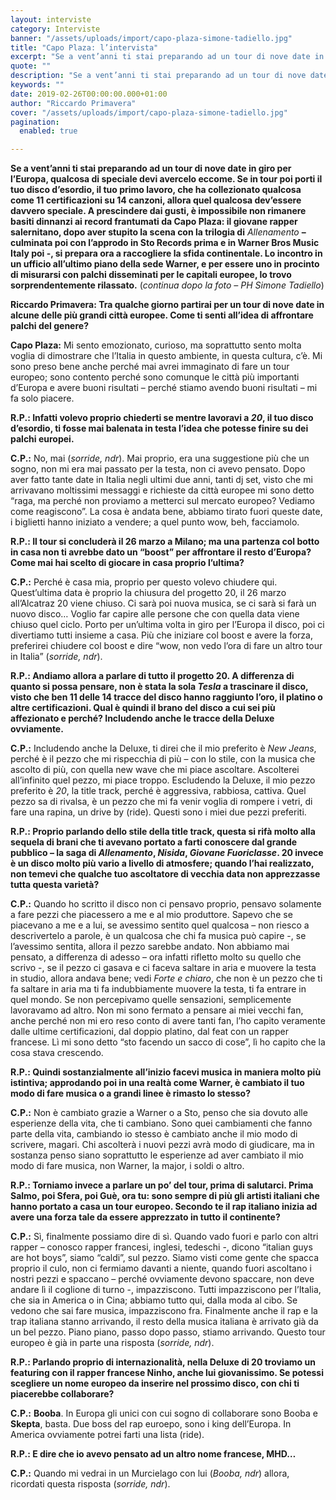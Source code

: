 ```yaml
---
layout: interviste
category: Interviste
banner: "/assets/uploads/import/capo-plaza-simone-tadiello.jpg"
title: "Capo Plaza: l’intervista"
excerpt: "Se a vent’anni ti stai preparando ad un tour di nove date in giro per l’Europa, qualcosa di speciale devi avercelo eccome. Se in tour poi porti il tuo disco d’esordio, il tuo primo lavoro, che ha collezionato qualcosa come 11 certificazioni su 14 canzoni, allora quel qualcosa dev’essere davvero speciale. A prescindere dai gusti, è impossibile…"
quote: ""
description: "Se a vent’anni ti stai preparando ad un tour di nove date in giro per l’Europa, qualcosa di speciale devi avercelo eccome. Se in tour poi porti il tuo disco d’esordio, il tuo primo lavoro, che ha collezionato qualcosa come 11 certificazioni su 14 canzoni, allora quel qualcosa dev’essere davvero speciale. A prescindere dai gusti, è impossibile…"
keywords: ""
date: 2019-02-26T00:00:00.000+01:00
author: "Riccardo Primavera"
cover: "/assets/uploads/import/capo-plaza-simone-tadiello.jpg"
pagination:
  enabled: true

---
```


**Se a vent’anni ti stai preparando ad un tour di nove date in giro per l’Europa, qualcosa di speciale devi avercelo eccome. Se in tour poi porti il tuo disco d’esordio, il tuo primo lavoro, che ha collezionato qualcosa come 11 certificazioni su 14 canzoni, allora quel qualcosa dev’essere davvero speciale. A prescindere dai gusti, è impossibile non rimanere basiti dinnanzi ai record frantumati da Capo Plaza: il giovane rapper salernitano, dopo aver stupito la scena con la trilogia di** _Allenamento_ **– culminata poi con l’approdo in Sto Records prima e in Warner Bros Music Italy poi -, si prepara ora a raccogliere la sfida continentale. Lo incontro in un ufficio all’ultimo piano della sede Warner, e per essere uno in procinto di misurarsi con palchi disseminati per le capitali europee, lo trovo sorprendentemente rilassato.** (_continua dopo la foto – PH Simone Tadiello_)

**Riccardo Primavera: Tra qualche giorno partirai per un tour di nove date in alcune delle più grandi città europee. Come ti senti all’idea di affrontare palchi del genere?**

**Capo Plaza:** Mi sento emozionato, curioso, ma soprattutto sento molta voglia di dimostrare che l’Italia in questo ambiente, in questa cultura, c’è. Mi sono preso bene anche perché mai avrei immaginato di fare un tour europeo; sono contento perché sono comunque le città più importanti d’Europa e avere buoni risultati – perché stiamo avendo buoni risultati – mi fa solo piacere.

**R.P.: Infatti volevo proprio chiederti se mentre lavoravi a _20_, il tuo disco d’esordio, ti fosse mai balenata in testa l’idea che potesse finire su dei palchi europei.**

**C.P.:** No, mai (_sorride, ndr_). Mai proprio, era una suggestione più che un sogno, non mi era mai passato per la testa, non ci avevo pensato. Dopo aver fatto tante date in Italia negli ultimi due anni, tanti dj set, visto che mi arrivavano moltissimi messaggi e richieste da città europee mi sono detto “raga, ma perché non proviamo a metterci sul mercato europeo? Vediamo come reagiscono”. La cosa è andata bene, abbiamo tirato fuori queste date, i biglietti hanno iniziato a vendere; a quel punto wow, beh, facciamolo.

**R.P.: Il tour si concluderà il 26 marzo a Milano; ma una partenza col botto in casa non ti avrebbe dato un “boost” per affrontare il resto d’Europa? Come mai hai scelto di giocare in casa proprio l’ultima?**

**C.P.:** Perché è casa mia, proprio per questo volevo chiudere qui. Quest’ultima data è proprio la chiusura del progetto 20, il 26 marzo all’Alcatraz 20 viene chiuso. Ci sarà poi nuova musica, se ci sarà si farà un nuovo disco… Voglio far capire alle persone che con quella data viene chiuso quel ciclo. Porto per un’ultima volta in giro per l’Europa il disco, poi ci divertiamo tutti insieme a casa. Più che iniziare col boost e avere la forza, preferirei chiudere col boost e dire “wow, non vedo l’ora di fare un altro tour in Italia” (_sorride, ndr_).

**R.P.: Andiamo allora a parlare di tutto il progetto 20\. A differenza di quanto si possa pensare, non è stata la sola _Tesla_ a trascinare il disco, visto che ben 11 delle 14 tracce del disco hanno raggiunto l’oro, il platino o altre certificazioni. Qual è quindi il brano del disco a cui sei più affezionato e perché? Includendo anche le tracce della Deluxe ovviamente.**

**C.P.:** Includendo anche la Deluxe, ti direi che il mio preferito è _New Jeans_, perché è il pezzo che mi rispecchia di più – con lo stile, con la musica che ascolto di più, con quella new wave che mi piace ascoltare. Ascolterei all’infinito quel pezzo, mi piace troppo. Escludendo la Deluxe, il mio pezzo preferito è _20_, la title track, perché è aggressiva, rabbiosa, cattiva. Quel pezzo sa di rivalsa, è un pezzo che mi fa venir voglia di rompere i vetri, di fare una rapina, un drive by (ride). Questi sono i miei due pezzi preferiti.

**R.P.: Proprio parlando dello stile della title track, questa si rifà molto alla sequela di brani che ti avevano portato a farti conoscere dal grande pubblico – la saga di _Allenamento_, _Nisida_, _Giovane_ _Fuoriclasse_. 20 invece è un disco molto più vario a livello di atmosfere; quando l’hai realizzato, non temevi che qualche tuo ascoltatore di vecchia data non apprezzasse tutta questa varietà?**

**C.P.:** Quando ho scritto il disco non ci pensavo proprio, pensavo solamente a fare pezzi che piacessero a me e al mio produttore. Sapevo che se piacevano a me e a lui, se avessimo sentito quel qualcosa – non riesco a descrivertelo a parole, è un qualcosa che chi fa musica può capire -, se l’avessimo sentita, allora il pezzo sarebbe andato. Non abbiamo mai pensato, a differenza di adesso – ora infatti rifletto molto su quello che scrivo -, se il pezzo ci gasava e ci faceva saltare in aria e muovere la testa in studio, allora andava bene; vedi _Forte e chiaro_, che non è un pezzo che ti fa saltare in aria ma ti fa indubbiamente muovere la testa, ti fa entrare in quel mondo. Se non percepivamo quelle sensazioni, semplicemente lavoravamo ad altro. Non mi sono fermato a pensare ai miei vecchi fan, anche perché non mi ero reso conto di avere tanti fan, l’ho capito veramente dalle ultime certificazioni, dal doppio platino, dal feat con un rapper francese. Lì mi sono detto “sto facendo un sacco di cose”, lì ho capito che la cosa stava crescendo.

**R.P.: Quindi sostanzialmente all’inizio facevi musica in maniera molto più istintiva; approdando poi in una realtà come Warner, è cambiato il tuo modo di fare musica o a grandi linee è rimasto lo stesso?**

**C.P.:** Non è cambiato grazie a Warner o a Sto, penso che sia dovuto alle esperienze della vita, che ti cambiano. Sono quei cambiamenti che fanno parte della vita, cambiando io stesso è cambiato anche il mio modo di scrivere, magari. Chi ascolterà i nuovi pezzi avrà modo di giudicare, ma in sostanza penso siano soprattutto le esperienze ad aver cambiato il mio modo di fare musica, non Warner, la major, i soldi o altro.

**R.P.: Torniamo invece a parlare un po’ del tour, prima di salutarci. Prima Salmo, poi Sfera, poi Guè, ora tu: sono sempre di più gli artisti italiani che hanno portato a casa un tour europeo. Secondo te il rap italiano inizia ad avere una forza tale da essere apprezzato in tutto il continente?**

**C.P.:** Sì, finalmente possiamo dire di sì. Quando vado fuori e parlo con altri rapper – conosco rapper francesi, inglesi, tedeschi -, dicono “italian guys are hot boys”, siamo “caldi”, sul pezzo. Siamo visti come gente che spacca proprio il culo, non ci fermiamo davanti a niente, quando fuori ascoltano i nostri pezzi e spaccano – perché ovviamente devono spaccare, non deve andare lì il coglione di turno -, impazziscono. Tutti impazziscono per l’Italia, che sia in America o in Cina; abbiamo tutto qui, dalla moda al cibo. Se vedono che sai fare musica, impazziscono fra. Finalmente anche il rap e la trap italiana stanno arrivando, il resto della musica italiana è arrivato già da un bel pezzo. Piano piano, passo dopo passo, stiamo arrivando. Questo tour europeo è già in parte una risposta (_sorride, ndr_).

**R.P.: Parlando proprio di internazionalità, nella Deluxe di 20 troviamo un featuring con il rapper francese Ninho, anche lui giovanissimo. Se potessi scegliere un nome europeo da inserire nel prossimo disco, con chi ti piacerebbe collaborare?**

**C.P.:** **Booba**. In Europa gli unici con cui sogno di collaborare sono Booba e **Skepta**, basta. Due boss del rap euroepo, sono i king dell’Europa. In America ovviamente potrei farti una lista (ride).

**R.P.: E dire che io avevo pensato ad un altro nome francese, MHD…**

**C.P.:** Quando mi vedrai in un Murcielago con lui (_Booba, ndr_) allora, ricordati questa risposta (_sorride, ndr_).